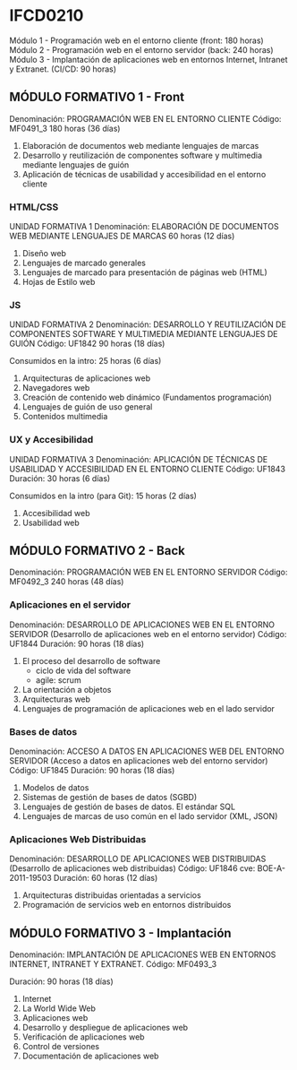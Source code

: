 # IFCD0210

Módulo 1 - Programación web en el entorno cliente (front: 180 horas)
Módulo 2 - Programación web en el entorno servidor (back: 240 horas)
Módulo 3 - Implantación de aplicaciones web en entornos Internet, Intranet y Extranet. (CI/CD: 90 horas)

## MÓDULO FORMATIVO 1 - Front

Denominación: PROGRAMACIÓN WEB EN EL ENTORNO CLIENTE
Código: MF0491_3
180 horas (36 días)

1. Elaboración de documentos web mediante lenguajes de marcas
2. Desarrollo y reutilización de componentes software y multimedia mediante lenguajes de guión
3. Aplicación de técnicas de usabilidad y accesibilidad en el entorno cliente

### HTML/CSS

UNIDAD FORMATIVA 1
Denominación: ELABORACIÓN DE DOCUMENTOS WEB MEDIANTE LENGUAJES DE MARCAS
60 horas (12 días)

1. Diseño web
2. Lenguajes de marcado generales
3. Lenguajes de marcado para presentación de páginas web (HTML)
4. Hojas de Estilo web

### JS

UNIDAD FORMATIVA 2
Denominación: DESARROLLO Y REUTILIZACIÓN DE COMPONENTES
SOFTWARE Y MULTIMEDIA MEDIANTE LENGUAJES DE GUIÓN
Código: UF1842
90 horas (18 días)

Consumidos en la intro: 25 horas (6 días)

1. Arquitecturas de aplicaciones web
2. Navegadores web
3. Creación de contenido web dinámico (Fundamentos programación)
4. Lenguajes de guión de uso general
5. Contenidos multimedia

### UX y Accesibilidad

UNIDAD FORMATIVA 3
Denominación: APLICACIÓN DE TÉCNICAS DE USABILIDAD Y ACCESIBILIDAD
EN EL ENTORNO CLIENTE
Código: UF1843
Duración: 30 horas (6 días)

Consumidos en la intro (para Git): 15 horas (2 días)

1. Accesibilidad web
2. Usabilidad web

## MÓDULO FORMATIVO 2 - Back

Denominación: PROGRAMACIÓN WEB EN EL ENTORNO SERVIDOR
Código: MF0492_3
240 horas (48 días)

### Aplicaciones en el servidor

Denominación: DESARROLLO DE APLICACIONES WEB EN EL ENTORNO
SERVIDOR
(Desarrollo de aplicaciones web en el entorno
servidor)
Código: UF1844
Duración: 90 horas (18 días)

1. El proceso del desarrollo de software
   - ciclo de vida del software
   - agile: scrum
2. La orientación a objetos
3. Arquitecturas web
4. Lenguajes de programación de aplicaciones web en el lado servidor

### Bases de datos

Denominación: ACCESO A DATOS EN APLICACIONES WEB DEL ENTORNO
SERVIDOR
(Acceso a datos en aplicaciones web del entorno servidor)
Código: UF1845
Duración: 90 horas (18 días)

1. Modelos de datos
2. Sistemas de gestión de bases de datos (SGBD)
3. Lenguajes de gestión de bases de datos. El estándar SQL
4. Lenguajes de marcas de uso común en el lado servidor (XML, JSON)

### Aplicaciones Web Distribuidas

Denominación: DESARROLLO DE APLICACIONES WEB DISTRIBUIDAS
(Desarrollo de aplicaciones web distribuidas)
Código: UF1846
cve: BOE-A-2011-19503
Duración: 60 horas (12 días)

1. Arquitecturas distribuidas orientadas a servicios
2. Programación de servicios web en entornos distribuidos

## MÓDULO FORMATIVO 3 - Implantación

Denominación: IMPLANTACIÓN DE APLICACIONES WEB EN ENTORNOS
INTERNET, INTRANET Y EXTRANET.
Código: MF0493_3

Duración: 90 horas (18 días)

1. Internet
2. La World Wide Web
3. Aplicaciones web
4. Desarrollo y despliegue de aplicaciones web
5. Verificación de aplicaciones web
6. Control de versiones
7. Documentación de aplicaciones web

